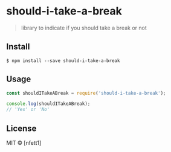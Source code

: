 # should-i-take-a-break

> library to indicate if you should take a break or not


## Install

```
$ npm install --save should-i-take-a-break
```


## Usage

```js
const shouldITakeABreak = require('should-i-take-a-break');

console.log(shouldITakeABreak);
// 'Yes' or 'No'
```


## License

MIT © [nfett1]
